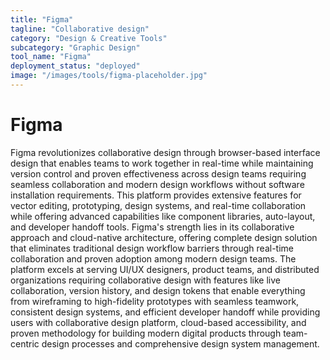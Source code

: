 ```yaml
---
title: "Figma"
tagline: "Collaborative design"
category: "Design & Creative Tools"
subcategory: "Graphic Design"
tool_name: "Figma"
deployment_status: "deployed"
image: "/images/tools/figma-placeholder.jpg"
---
```


# Figma

Figma revolutionizes collaborative design through browser-based interface design that enables teams to work together in real-time while maintaining version control and proven effectiveness across design teams requiring seamless collaboration and modern design workflows without software installation requirements. This platform provides extensive features for vector editing, prototyping, design systems, and real-time collaboration while offering advanced capabilities like component libraries, auto-layout, and developer handoff tools. Figma's strength lies in its collaborative approach and cloud-native architecture, offering complete design solution that eliminates traditional design workflow barriers through real-time collaboration and proven adoption among modern design teams. The platform excels at serving UI/UX designers, product teams, and distributed organizations requiring collaborative design with features like live collaboration, version history, and design tokens that enable everything from wireframing to high-fidelity prototypes with seamless teamwork, consistent design systems, and efficient developer handoff while providing users with collaborative design platform, cloud-based accessibility, and proven methodology for building modern digital products through team-centric design processes and comprehensive design system management.